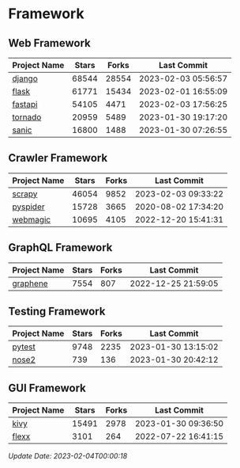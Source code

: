 # Framework

## Web Framework
| Project Name | Stars | Forks | Last Commit |
| ------------ | ----- | ----- | ----------- |
| [django](https://github.com/django/django) | 68544 | 28554 | 2023-02-03 05:56:57 |
| [flask](https://github.com/pallets/flask) | 61771 | 15434 | 2023-02-01 16:55:09 |
| [fastapi](https://github.com/tiangolo/fastapi) | 54105 | 4471 | 2023-02-03 17:56:25 |
| [tornado](https://github.com/tornadoweb/tornado) | 20959 | 5489 | 2023-01-30 19:17:20 |
| [sanic](https://github.com/sanic-org/sanic) | 16800 | 1488 | 2023-01-30 07:26:55 |

## Crawler Framework
| Project Name | Stars | Forks | Last Commit |
| ------------ | ----- | ----- | ----------- |
| [scrapy](https://github.com/scrapy/scrapy) | 46054 | 9852 | 2023-02-03 09:33:22 |
| [pyspider](https://github.com/binux/pyspider) | 15728 | 3665 | 2020-08-02 17:34:20 |
| [webmagic](https://github.com/code4craft/webmagic) | 10695 | 4105 | 2022-12-20 15:41:31 |

## GraphQL Framework
| Project Name | Stars | Forks | Last Commit |
| ------------ | ----- | ----- | ----------- |
| [graphene](https://github.com/graphql-python/graphene) | 7554 | 807 | 2022-12-25 21:59:05 |

## Testing Framework
| Project Name | Stars | Forks | Last Commit |
| ------------ | ----- | ----- | ----------- |
| [pytest](https://github.com/pytest-dev/pytest) | 9748 | 2235 | 2023-01-30 13:15:02 |
| [nose2](https://github.com/nose-devs/nose2) | 739 | 136 | 2023-01-30 20:42:12 |

## GUI Framework
| Project Name | Stars | Forks | Last Commit |
| ------------ | ----- | ----- | ----------- |
| [kivy](https://github.com/kivy/kivy) | 15491 | 2978 | 2023-01-30 09:36:50 |
| [flexx](https://github.com/flexxui/flexx) | 3101 | 264 | 2022-07-22 16:41:15 |

*Update Date: 2023-02-04T00:00:18*